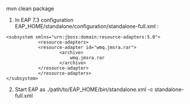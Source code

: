 mvn clean package

1. In EAP 7.3 configuration EAP_HOME/standalone/configuration/standalone-full.xml :


```
<subsystem xmlns="urn:jboss:domain:resource-adapters:5.0">
            <resource-adapters>
		    <resource-adapter id="wmq.jmsra.rar">
                    <archive>
                        wmq.jmsra.rar
                    </archive>
		    </resource-adapter>
            </resource-adapters>
</subsystem>
```

2. Start EAP as
./path/to/EAP_HOME/bin/standalone.xml -c standalone-full.xml